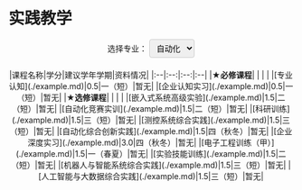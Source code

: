 # 实践教学

<div class="select-container" markdown="1">
  <label for="specialization-select">选择专业：</label>
  <select id="specialization-select" onchange="showTable(this.value)">
    <option value="automation" selected>自动化</option>
    <option value="robotics">机器人</option>
  </select>
</div>

<div id="automation-table" class="course-table" style="display: table" markdown="1">
  |课程名称|学分|建议学年学期|资料情况|
  |:--|:--:|:--:|:--|
  |<span style="font-weight: bold;">★必修课程</span>| | | |
  |[专业认知](./example.md)|0.5|一（短）|暂无|
  |[企业认知实习](./example.md)|0.5|一（短）|暂无|
  |<span style="font-weight: bold;">★选修课程</span>| | | |
  |[嵌入式系统高级实验](./example.md)|1.5|二（短）|暂无|
  |[自动化竞赛实训](./example.md)|1.5|二（短）|暂无|
  |[科研训练](./example.md)|1.5|三（短）|暂无|
  |[测控系统综合实践](./example.md)|1.5|三（短）|暂无|
  |[自动化综合创新实践](./example.md)|1.5|四（秋冬）|暂无|
  |[企业深度实习](./example.md)|3.0|四（秋冬）|暂无|
  |[电子工程训练（甲）](./example.md)|1.5|一（春夏）|暂无|
  |[实验技能训练](./example.md)|1.5|二（短）|暂无|
  |[机器人与智能系统综合实践](./example.md)|1.5|三（短）|暂无|
  |[人工智能与大数据综合实践](./example.md)|1.5|三（短）|暂无|
</div>

<div id="robotics-table" class="course-table" style="display: none" markdown="1">
  | 课程名称 | 学分 | 建议学年学期 | 资料情况 |
  |:--|:--:|:--:|:--|
  | 机器人基础实践 | 1.0 | 一(短) | 暂无 |
  | 专业认知 | 0.5 | 一(短) | 暂无 |
  | 工程训练 | 1.5 | 一(春夏) | 暂无 |
  | 嵌入式系统高级实验 | 1.5 | 二(短) | 暂无 |
  | 机器人学I强化训练与实践 | 2.0 | 三(秋) | 暂无 |
  | 机器人学II强化训练与实践 | 2.0 | 三(冬) | 暂无 |
  | 机器人竞赛实践 | 1.0 | 三(短) | 暂无 |
  | 机器人交叉创新设计与实践 | 4.0 | 三(春夏) | 暂无 |
</div>


<script>
function showTable(specialization) {
    document.getElementById('automation-table').style.display = specialization === 'automation' ? 'table' : 'none';
    document.getElementById('robotics-table').style.display = specialization === 'robotics' ? 'table' : 'none';
}
</script>

<style>
.md-typeset table:not([class]) th {
    min-width: 1em;
}
.course-table {
    margin: 0 auto;
    text-align: center;
}


.select-container {
    text-align: center;
    margin-bottom: 20px;
}

.select-container select {
    font-size: inherit;
    font-family: inherit;
    padding: 6px 8px;
    border-radius: 4px;
    border: 1px solid #ccc;
}

.course-table th {
    font-weight: bold;
    color: #b22222;
}

.course-table a {
    color: inherit;
}

</style>